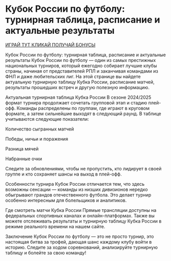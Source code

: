 # Кубок России по футболу: турнирная таблица, расписание и актуальные результаты
[ИГРАЙ ТУТ КЛИКАЙ ПОЛУЧАЙ БОНУСЫ](https://clicks.af-pb06e2.com/click?offer_id=381&partner_id=22700&landing_id=497&utm_medium=affiliate)

Кубок России по футболу: турнирная таблица, расписание и актуальные результаты
Кубок России по футболу — один из самых престижных национальных турниров, который ежегодно собирает лучшие клубы страны, начиная от представителей РПЛ и заканчивая командами из ФНЛ и даже любительских лиг. На этой странице вы найдете актуальную турнирную таблицу Кубка России, расписание матчей, результаты прошедших встреч и другую полезную информацию.

Актуальная турнирная таблица Кубка России
В сезоне 2024/2025 формат турнира продолжает сочетать групповой этап и стадию плей-офф. Команды распределены по группам, где играют в круговом формате, а затем сильнейшие выходят в следующий раунд. В таблице учитываются следующие показатели:

Количество сыгранных матчей

Победы, ничьи и поражения

Разница мячей

Набранные очки

Следите за обновлениями, чтобы не пропустить, кто лидирует в своей группе и кто сохраняет шансы на выход в плей-офф.

Особенности турнира
Кубок России отличается тем, что здесь возможны сенсации — команды из низших дивизионов нередко обыгрывают грандов отечественного футбола. Это делает турнир особенно интересным для болельщиков и аналитиков.

Где смотреть матчи Кубка России
Прямые трансляции доступны на федеральных спортивных каналах и онлайн-платформах. Также вы можете отслеживать результаты и турнирную таблицу Кубка России в режиме реального времени на нашем сайте.

Заключение
Кубок России по футболу — это не просто турнир, это настоящая битва за трофей, дающая шанс каждому клубу войти в историю. Следите за ходом соревнований, анализируйте турнирную таблицу и болейте за свою команду!
